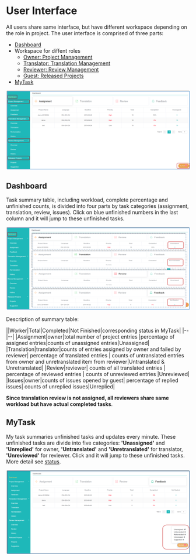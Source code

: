 # User Interface

All users share same interface, but have different workspace depending on the role in project. The user interface is comprised of three parts:

- [Dashboard](#stat)
- Workspace for diffent roles
  - [Owner: Project Management](owner-project-management.md)
  - [Translator: Translation Management](translator-translation-management.md)
  - [Reviewer: Review Management](reviewer-review-management.md)
  - [Guest: Released Projects](guest-released-projects.md)
- [MyTask](#mytask)   

![](/assets/interface.user.png)             
                    
## Dashboard

<span id='stat'></span>

Task summary table, including workload, complete percentage and unfinished counts, is  divided into four parts by task categories (assignment, translation, review, issues). Click on blue unfinished numbers in the last column and it will jump to these unfinished tasks.

![](/assets/dashboard.png)

Description of summary table:

||Worker|Total|Completed|Not Finished|corresponding status in MyTask|
|--|--|
|Assignment|owner|total number of project entries |percentage of assigned entries|counts of unassigned entries|Unassigned|
|Translation|translator|counts of entries assigned by owner and failed by reviewer| percentage of translated entries | counts of untranslated entries from owner and unretranslated item from reviewer|Untranslated & Unretranslated|
|Review|reviewer| counts of all translated entries | percentage of reviewed entries | counts of unreviewed entries |Unreviewed|
|Issues|owner|counts of issues opened by guest| percentage of replied issues| counts of unreplied issues|Unreplied|

**Since translation review is not assigned, all reviewers share same workload but have actual completed tasks**.


## MyTask

<span id='mytask'></span>

My task summaries unfinished tasks and updates every minute. These unfinished tasks are divide into five categories: **'Unassigned'** and **'Unreplied'** for owner, **'Untranslated'** and **'Unretranslated'** for translator, **'Unreviewed'** for reviewer. Click and it will jump to these unfinished tasks. More detail see [status](../glossary.md#status).

![](/assets/mytask.png)
















